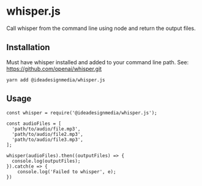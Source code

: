 # whisper.js
Call whisper from the command line using node and return the output files.

## Installation
Must have whisper installed and added to your command line path.
See: https://github.com/openai/whisper.git
```
yarn add @ideadesignmedia/whisper.js
```

## Usage
```
const whisper = require('@ideadesignmedia/whisper.js');

const audioFiles = [
  'path/to/audio/file.mp3',
  'path/to/audio/file2.mp3',
  'path/to/audio/file3.mp3',
];

whisper(audioFiles).then((outputFiles) => {
  console.log(outputFiles);
}).catch(e => {
    console.log('Failed to whisper', e);
})
```